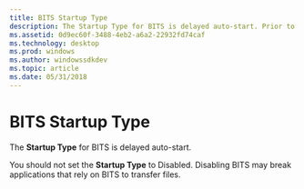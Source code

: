 ```yaml
---
title: BITS Startup Type
description: The Startup Type for BITS is delayed auto-start. Prior to Windows Vista   The Startup Type for BITS is Manual. When a BITS job is created, the Startup Type changes to Automatic. The Startup Type returns to Manual when all jobs are complete or canceled.
ms.assetid: 0d9ec60f-3488-4eb2-a6a2-22932fd74caf
ms.technology: desktop
ms.prod: windows
ms.author: windowssdkdev
ms.topic: article
ms.date: 05/31/2018
---
```


# BITS Startup Type

The **Startup Type** for BITS is delayed auto-start.

You should not set the **Startup Type** to Disabled. Disabling BITS may break applications that rely on BITS to transfer files.

 

 




